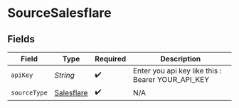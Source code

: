 # SourceSalesflare


## Fields

| Field                                             | Type                                              | Required                                          | Description                                       |
| ------------------------------------------------- | ------------------------------------------------- | ------------------------------------------------- | ------------------------------------------------- |
| `apiKey`                                          | *String*                                          | :heavy_check_mark:                                | Enter you api key like this : Bearer YOUR_API_KEY |
| `sourceType`                                      | [Salesflare](../../models/shared/Salesflare.md)   | :heavy_check_mark:                                | N/A                                               |